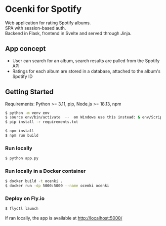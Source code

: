 # Ocenki for Spotify

Web application for rating Spotify albums.  
SPA with session-based auth.  
Backend in Flask, frontend in Svelte and served through Jinja.

## App concept

- User can search for an album, search results are pulled from the Spotify API
- Ratings for each album are stored in a database, attached to the album's Spotify ID 

## Getting Started
Requirements: Python >= 3.11, pip, Node.js >= 18.13, npm
```sh
$ python -m venv env
$ source env/bin/activate  --  on Windows use this instead: & env/Scripts/Activate.ps1
$ pip install -r requirements.txt

$ npm install
$ npm run build
```

### Run locally
```sh
$ python app.py
```

### Run locally in a Docker container
```sh
$ docker build -t ocenki .
$ docker run -dp 5000:5000 --name ocenki ocenki
```

### Deploy on Fly.io
```sh
$ flyctl launch
```

If ran locally, the app is available at [http://localhost:5000/](http://localhost:5000/)
